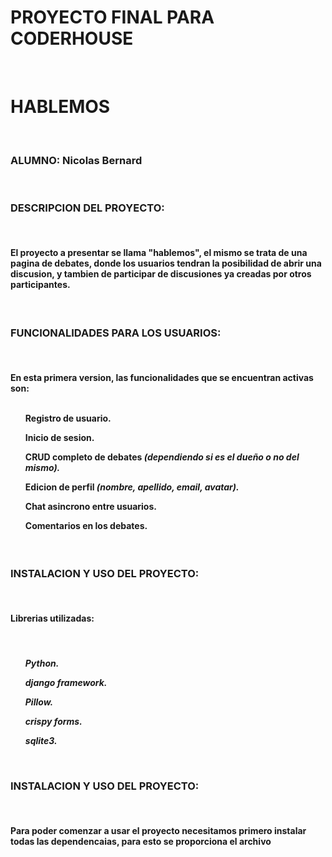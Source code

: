 <H1>PROYECTO FINAL PARA CODERHOUSE</H1>
<BR>
<H1>HABLEMOS</H1>
<BR>
<H3>ALUMNO: Nicolas Bernard</H3>
<br>
<h3>DESCRIPCION DEL PROYECTO:</h3>
<br>
<h4>El proyecto a presentar se llama <b>"hablemos"</b>, el mismo se trata de una pagina de debates, donde los usuarios
tendran la posibilidad de abrir una discusion, y tambien de participar de discusiones ya creadas por otros participantes.</h4>
<BR>
<h3><b>FUNCIONALIDADES PARA LOS USUARIOS:</b></h3>
<br>
<h4>En esta primera version, las funcionalidades que se encuentran activas son:
<br>
<br>
<ul>Registro de usuario.</ul>
<ul>Inicio de sesion.</ul>
<ul>CRUD completo de debates <i>(dependiendo si es el dueño o no del mismo).</i></ul>
<ul>Edicion de perfil <i>(nombre, apellido, email, avatar).</i></ul>
<ul>Chat asincrono entre usuarios.</ul>
<ul>Comentarios en los debates.</ul>
</h4>
<br>
<h3><b>INSTALACION Y USO DEL PROYECTO:</b></h3>
<br>
<h4>Librerias utilizadas:</h4>
<br>
<h4>
<ul><b><i> Python.</b></i></ul>
<ul><b><i> django framework.</b></i></ul>
<ul><b><i> Pillow.</b></i></ul>
<ul><b><i> crispy forms.</b></i></ul>
<ul><b><i> sqlite3.</b></i></ul>
<br>
<h3><b>INSTALACION Y USO DEL PROYECTO:</b></h3>
<br>
<h4>Para poder comenzar a usar el proyecto necesitamos primero instalar todas las dependencaias, para esto se proporciona
el archivo <b</h4>
